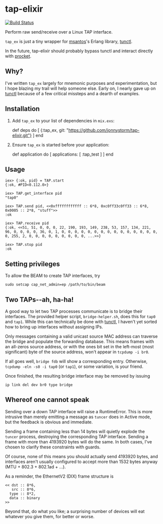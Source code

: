 # tap-elixir

[![Build Status](https://travis-ci.org/jonnystorm/tap-elixir.svg?branch=master)](https://travis-ci.org/jonnystorm/tap-elixir)

Perform raw send/receive over a Linux TAP interface.

`tap_ex` is just a tiny wrapper for [msantos](https://github.com/msantos)'s Erlang library, [tunctl](https://github.com/msantos/tunctl).

In the future, tap-elixir should probably bypass tunctl and interact directly with [procket](https://github.com/msantos/tunctl).


## Why?

I've written `tap_ex` largely for mnemonic purposes and experimentation, but I hope blazing my trail will help someone else.
Early on, I nearly gave up on [tunctl](https://github.com/msantos/tunctl) because of a few critical missteps and a dearth of examples.


## Installation

  1. Add `tap_ex` to your list of dependencies in `mix.exs`:

        def deps do
          [ {:tap_ex, git: "https://github.com/jonnystorm/tap-elixir.git"}
          ]
        end

  2. Ensure `tap_ex` is started before your application:

        def application do
          [ applications: [
              :tap_test
            ]
          ]
        end


## Usage

    iex> {:ok, pid} = TAP.start
    {:ok, #PID<0.112.0>}

    iex> TAP.get_interface pid
    "tap0"

    iex> TAP.send pid, <<0xffffffffffff :: 6*8, 0xc0ff33c0ff33 :: 6*8, 0x0005 :: 2*8, "stuff">>
    :ok

    iex> TAP.receive pid
    {:ok, <<51, 51, 0, 0, 0, 22, 190, 193, 149, 238, 53, 157, 134, 221, 96, 0, 0, 0, 0, 36, 0, 1, 0, 0, 0, 0, 0, 0, 0, 0, 0, 0, 0, 0, 0, 0, 0, 0, 255, 2, 0, 0, 0, 0, 0, 0, 0, 0, 0, ...>>}

    iex> TAP.stop pid
    :ok


## Setting privileges

To allow the BEAM to create TAP interfaces, try

    sudo setcap cap_net_admin=ep /path/to/bin/beam


## Two TAPs--ah, ha-ha!

A good way to let two TAP processes communicate is to bridge their interfaces.
The provided helper script, `bridge-helper.sh`, does this for `tap0` and `tap1`.
While this can technically be done with [tunctl](https://github.com/msantos/tunctl), I haven't yet sorted how to bring up interfaces without assigning IPs.

Only messages containing a valid unicast source MAC address can traverse the bridge and populate the forwarding database.
This means frames with an all-zeros source address, or with the ones bit set in the left-most (most significant) byte of the source address, won't appear in `tcpdump -i br0`.

If all goes well, `bridge fdb` will show a corresponding entry.
Otherwise, `tcpdump -eln -s0 -i tap0` (or `tap1`), or some variation, is your friend.

Once finished, the resulting bridge interface may be removed by issuing

    ip link del dev br0 type bridge


## Whereof one cannot speak

Sending over a down TAP interface will raise a RuntimeError.
This is more intrusive than merely emitting a message as `tuncer` does in Active mode, but the feedback is obvious and immediate.

Sending a frame containing less than 14 bytes will quietly explode the `tuncer` process, destroying the corresponding TAP interface.
Sending a frame with more than 4193920 bytes will do the same.
In both cases, I've chosen to clarify these constraints with guards.

Of course, none of this means you should actually send 4193920 bytes, and interfaces aren't usually configured to accept more than 1532 bytes anyway (MTU + 802.3 + 802.1ad + ...).

As a reminder, the EthernetV2 (DIX) frame structure is

    << dst :: 8*6,
       src :: 8*6,
      type :: 8*2,
      data :: binary
    >>

Beyond that, do what you like; a surprising number of devices will eat whatever you give them, for better or worse.

